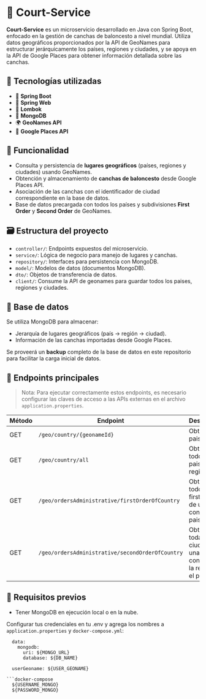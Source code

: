 # 🏀 Court-Service

**Court-Service** es un microservicio desarrollado en Java con Spring Boot, enfocado en la gestión de canchas de baloncesto a nivel mundial. Utiliza datos geográficos proporcionados por la API de GeoNames para estructurar jerárquicamente los países, regiones y ciudades, y se apoya en la API de Google Places para obtener información detallada sobre las canchas.

## 🚀 Tecnologías utilizadas

- 🧰 **Spring Boot**
- 🌱 **Spring Web**
- 🧾 **Lombok**
- 🍃 **MongoDB**
- 🌍 **GeoNames API**
- 📍 **Google Places API**

## 🧠 Funcionalidad

- Consulta y persistencia de **lugares geográficos** (países, regiones y ciudades) usando GeoNames.
- Obtención y almacenamiento de **canchas de baloncesto** desde Google Places API.
- Asociación de las canchas con el identificador de ciudad correspondiente en la base de datos.
- Base de datos precargada con todos los países y subdivisiones **First Order** y **Second Order** de GeoNames.

## 🗃️ Estructura del proyecto

- `controller/`: Endpoints expuestos del microservicio.
- `service/`: Lógica de negocio para manejo de lugares y canchas.
- `repository/`: Interfaces para persistencia con MongoDB.
- `model/`: Modelos de datos (documentos MongoDB).
- `dto/`: Objetos de transferencia de datos.
- `client/`: Consume la API de geonames para guardar todos los paises, regiones y ciudades.

## 💾 Base de datos

Se utiliza MongoDB para almacenar:

- Jerarquía de lugares geográficos (país → región → ciudad).
- Información de las canchas importadas desde Google Places.
  
Se proveerá un **backup** completo de la base de datos en este repositorio para facilitar la carga inicial de datos.

## 📌 Endpoints principales

> Nota: Para ejecutar correctamente estos endpoints, es necesario configurar las claves de acceso a las APIs externas en el archivo `application.properties`.

| Método | Endpoint                                               | Descripción                                                                 |
|--------|--------------------------------------------------------|-----------------------------------------------------------------            |
| GET    | `/geo/country/{geonameId}`                             | Obtener un pais.                                                            |
| GET    | `/geo/country/all`                                     | Obtener todos los paises registrados.                                       |
| GET    | `/geo/ordersAdministrative/firstOrderOfCountry`        | Obtener todos los firstOrder de un pais con el id del pais.                 |
| GET    | `/geo/ordersAdministrative/secondOrderOfCountry`       | Obtener todas las ciudades de una region con el id de la region y el pais.  |

## 🔐 Requisitos previos

- Tener MongoDB en ejecución local o en la nube.

Configurar tus credenciales en tu .env y agrega los nombres a `application.properties` y `docker-compose.yml`:


```properties
  data:
    mongodb:
      uri: ${MONGO_URL}
      database: ${DB_NAME}

  userGeoname: ${USER_GEONAME}

```docker-compose
  ${USERNAME_MONGO}
  ${PASSWORD_MONGO}

